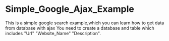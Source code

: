 # Simple_Google_Ajax_Example
This is a simple google search example,which you can learn how to get data from database with ajax
You need to create a database and table which includes "Url" "Website_Name" "Description".
